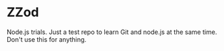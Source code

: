 # ZZod
Node.js trials.
Just a test repo to learn Git and node.js at the same time.
Don't use this for anything.
